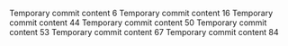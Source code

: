 Temporary commit content 6
Temporary commit content 16
Temporary commit content 44
Temporary commit content 50
Temporary commit content 53
Temporary commit content 67
Temporary commit content 84
